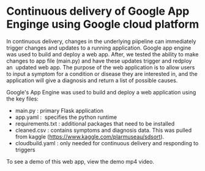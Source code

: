 # Continuous delivery of Google App Enginge using Google cloud platform


<p>In continuous delivery, changes in the underlying piipeline can immediately trigger changes and updates to a running application. Google app engine&nbsp; was used&nbsp;to build and deploy a web app. After, we tested the ability to make changes to app file (main.py) and have these updates trigger and redploy an&nbsp; updated web app. The purpose of the web application is to allow users to input a symptom for a condition or disease they are interested in, and the application will give a diagnosis and return a list of possible causes.</p>

<p>Google&#39;s App Engine was used to build and deploy a web application using the key files:</p>

<ul>
	<li>main.py : primary Flask application&nbsp;</li>
	<li>app.yaml : &nbsp;specifies the python runtime</li>
	<li>requirements.txt : additional packages that need to be installed</li>
	<li>cleaned.csv : contains symptoms and diagnosis data. This was pulled from&nbsp;kaggle (<a href="https://www.kaggle.com/plarmuseau/sdsort" rel="nofollow">https://www.kaggle.com/plarmuseau/sdsort</a>).&nbsp;</li>
	<li>cloudbuild.yaml : only needed for continuous delivery and responding to triggers</li>
</ul>

<p>To see a demo of this web app, view the demo mp4 video.</p>

<p>&nbsp;</p>

<p>&nbsp;</p>
